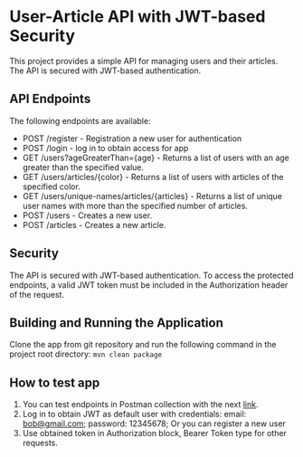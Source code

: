 ﻿# User-Article API with JWT-based Security
This project provides a simple API for managing users and their articles. The API is secured with JWT-based authentication.

## API Endpoints
The following endpoints are available:
- POST /register - Registration a new user for authentication
- POST /login - log in to obtain access for app
- GET /users?ageGreaterThan={age} - Returns a list of users with an age greater than the specified value.
- GET /users/articles/{color} - Returns a list of users with articles of the specified color.
- GET /users/unique-names/articles/{articles} - Returns a list of unique user names with more than the specified number of articles.
- POST /users - Creates a new user.
- POST /articles - Creates a new article.

## Security
The API is secured with JWT-based authentication. To access the protected endpoints, a valid JWT token must be included in the Authorization header of the request.

## Building and Running the Application 
Clone the app from git repository and run the following command in the project root directory:
`mvn clean package`

## How to test app
1. You can test endpoints in Postman collection with the next [link](https://web.postman.co/workspace/3f81c689-d0c0-4f4e-8c22-4c17bdf2851f/collection/25554531-76ce6991-240d-4a87-bf56-e5781380da1b?action=share&creator=25554531). 
2. Log in to obtain JWT as default user with credentials: 
       email: bob@gmail.com; password: 12345678;
    Or you can register a new user
3. Use obtained token in Authorization block, Bearer Token type for other requests.
    
